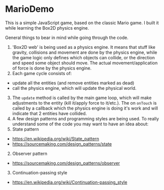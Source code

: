# MarioDemo

This is a simple JavaScript game, based on the classic Mario game. I built it while learning the Box2D physics engine.

General things to bear in mind while going through the code.

1. 'Box2D web' is being used as a physics engine. It means that stuff like gravity, collisions and movement are done by the physics engine, while the game logic only defines which objects can collide, or the direction and speed some object should move. The actual movement/application of force is done by the physics engine.
2. Each game cycle consists of:
 * update all the entities (and remove entities marked as dead)
 * call the physics engine, which will update the physical world.
3. The `update` method is called by the main game loop, which will make adjustments to the entity (kill it/apply force to it/etc.). The on `onTouch` is called by a callback which the physics engine is doing it's work and will indicate that 2 entities have collided.
4. A few design patterns and programming styles are being used. To really understand some of the code you may want to have an idea about:
 1. State pattern
   * https://en.wikipedia.org/wiki/State_pattern
   * https://sourcemaking.com/design_patterns/state
 2. Observer pattern
   * https://sourcemaking.com/design_patterns/observer
 3. Continuation-passing style
   * https://en.wikipedia.org/wiki/Continuation-passing_style
  